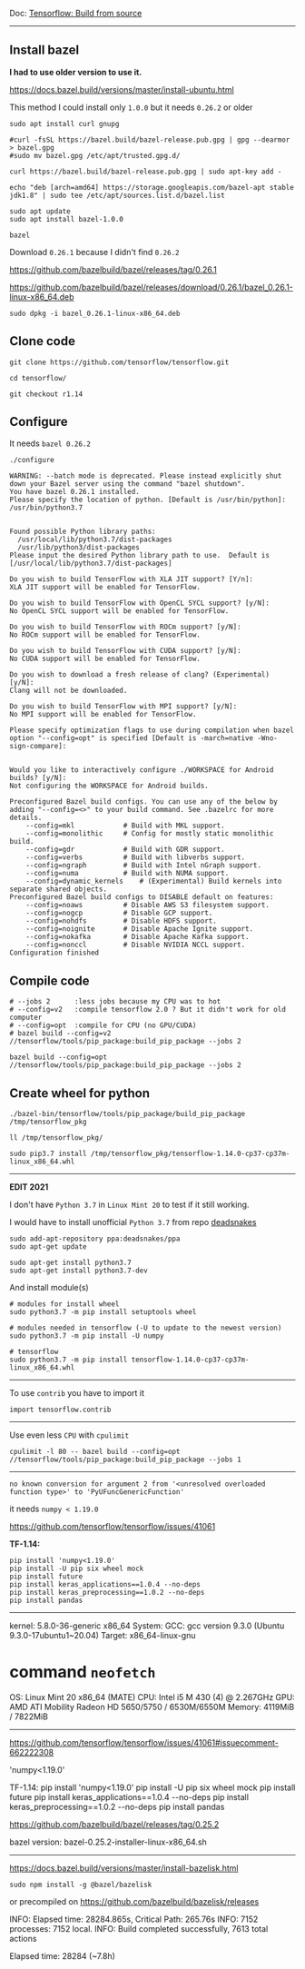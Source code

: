 
Doc: [Tensorflow: Build from source](https://www.tensorflow.org/install/source)

-------------------------------------------------------------------------------

## Install bazel 

**I had to use older version to use it.**

https://docs.bazel.build/versions/master/install-ubuntu.html


This method I could install only `1.0.0` but it needs `0.26.2` or older

```
sudo apt install curl gnupg

#curl -fsSL https://bazel.build/bazel-release.pub.gpg | gpg --dearmor > bazel.gpg
#sudo mv bazel.gpg /etc/apt/trusted.gpg.d/

curl https://bazel.build/bazel-release.pub.gpg | sudo apt-key add -

echo "deb [arch=amd64] https://storage.googleapis.com/bazel-apt stable jdk1.8" | sudo tee /etc/apt/sources.list.d/bazel.list

sudo apt update
sudo apt install bazel-1.0.0

bazel
```

Download `0.26.1` because I didn't find `0.26.2`

https://github.com/bazelbuild/bazel/releases/tag/0.26.1

https://github.com/bazelbuild/bazel/releases/download/0.26.1/bazel_0.26.1-linux-x86_64.deb

```
sudo dpkg -i bazel_0.26.1-linux-x86_64.deb
```

## Clone code 

```
git clone https://github.com/tensorflow/tensorflow.git

cd tensorflow/

git checkout r1.14
```

## Configure

It needs `bazel 0.26.2`

```
./configure
```

```
WARNING: --batch mode is deprecated. Please instead explicitly shut down your Bazel server using the command "bazel shutdown".
You have bazel 0.26.1 installed.
Please specify the location of python. [Default is /usr/bin/python]: /usr/bin/python3.7


Found possible Python library paths:
  /usr/local/lib/python3.7/dist-packages
  /usr/lib/python3/dist-packages
Please input the desired Python library path to use.  Default is [/usr/local/lib/python3.7/dist-packages]

Do you wish to build TensorFlow with XLA JIT support? [Y/n]: 
XLA JIT support will be enabled for TensorFlow.

Do you wish to build TensorFlow with OpenCL SYCL support? [y/N]: 
No OpenCL SYCL support will be enabled for TensorFlow.

Do you wish to build TensorFlow with ROCm support? [y/N]: 
No ROCm support will be enabled for TensorFlow.

Do you wish to build TensorFlow with CUDA support? [y/N]: 
No CUDA support will be enabled for TensorFlow.

Do you wish to download a fresh release of clang? (Experimental) [y/N]: 
Clang will not be downloaded.

Do you wish to build TensorFlow with MPI support? [y/N]: 
No MPI support will be enabled for TensorFlow.

Please specify optimization flags to use during compilation when bazel option "--config=opt" is specified [Default is -march=native -Wno-sign-compare]: 


Would you like to interactively configure ./WORKSPACE for Android builds? [y/N]: 
Not configuring the WORKSPACE for Android builds.

Preconfigured Bazel build configs. You can use any of the below by adding "--config=<>" to your build command. See .bazelrc for more details.
	--config=mkl         	# Build with MKL support.
	--config=monolithic  	# Config for mostly static monolithic build.
	--config=gdr         	# Build with GDR support.
	--config=verbs       	# Build with libverbs support.
	--config=ngraph      	# Build with Intel nGraph support.
	--config=numa        	# Build with NUMA support.
	--config=dynamic_kernels	# (Experimental) Build kernels into separate shared objects.
Preconfigured Bazel build configs to DISABLE default on features:
	--config=noaws       	# Disable AWS S3 filesystem support.
	--config=nogcp       	# Disable GCP support.
	--config=nohdfs      	# Disable HDFS support.
	--config=noignite    	# Disable Apache Ignite support.
	--config=nokafka     	# Disable Apache Kafka support.
	--config=nonccl      	# Disable NVIDIA NCCL support.
Configuration finished
```

## Compile code

```
# --jobs 2      :less jobs because my CPU was to hot 
# --config=v2   :compile tensorflow 2.0 ? But it didn't work for old computer
# --config=opt  :compile for CPU (no GPU/CUDA)
# bazel build --config=v2 //tensorflow/tools/pip_package:build_pip_package --jobs 2

bazel build --config=opt //tensorflow/tools/pip_package:build_pip_package --jobs 2
```

## Create wheel for python

```
./bazel-bin/tensorflow/tools/pip_package/build_pip_package /tmp/tensorflow_pkg

ll /tmp/tensorflow_pkg/

sudo pip3.7 install /tmp/tensorflow_pkg/tensorflow-1.14.0-cp37-cp37m-linux_x86_64.whl
```

---

**EDIT 2021**

I don't have `Python 3.7` in `Linux Mint 20` to test if it still working. 

I would have to install unofficial `Python 3.7` from repo [deadsnakes](https://launchpad.net/~deadsnakes/+archive/ubuntu/ppa)

```
sudo add-apt-repository ppa:deadsnakes/ppa
sudo apt-get update

sudo apt-get install python3.7
sudo apt-get install python3.7-dev
```

And install module(s)

```
# modules for install wheel
sudo python3.7 -m pip install setuptools wheel

# modules needed in tensorflow (-U to update to the newest version)
sudo python3.7 -m pip install -U numpy

# tensorflow
sudo python3.7 -m pip install tensorflow-1.14.0-cp37-cp37m-linux_x86_64.whl
```

---

To use `contrib` you have to import it

```
import tensorflow.contrib
```

---

Use even less `CPU` with `cpulimit`

```
cpulimit -l 80 -- bazel build --config=opt //tensorflow/tools/pip_package:build_pip_package --jobs 1
```

---

```
no known conversion for argument 2 from '<unresolved overloaded function type>' to 'PyUFuncGenericFunction'
```

it needs `numpy < 1.19.0`

https://github.com/tensorflow/tensorflow/issues/41061

**TF-1.14:**
```
pip install 'numpy<1.19.0'
pip install -U pip six wheel mock
pip install future
pip install keras_applications==1.0.4 --no-deps
pip install keras_preprocessing==1.0.2 --no-deps
pip install pandas
```

----


kernel: 5.8.0-36-generic x86_64
System: 
GCC: gcc version 9.3.0 (Ubuntu 9.3.0-17ubuntu1~20.04) 
Target: x86_64-linux-gnu

# command `neofetch`

OS: Linux Mint 20 x86_64  (MATE)
CPU: Intel i5 M 430 (4) @ 2.267GHz
GPU: AMD ATI Mobility Radeon HD 5650/5750 / 6530M/6550M
Memory: 4119MiB / 7822MiB

---

https://github.com/tensorflow/tensorflow/issues/41061#issuecomment-662222308

'numpy<1.19.0'

TF-1.14:
pip install 'numpy<1.19.0'
pip install -U pip six wheel mock
pip install future
pip install keras_applications==1.0.4 --no-deps
pip install keras_preprocessing==1.0.2 --no-deps
pip install pandas

https://github.com/bazelbuild/bazel/releases/tag/0.25.2

bazel version: bazel-0.25.2-installer-linux-x86_64.sh



---

https://docs.bazel.build/versions/master/install-bazelisk.html

```
sudo npm install -g @bazel/bazelisk
```

or precompiled on https://github.com/bazelbuild/bazelisk/releases



INFO: Elapsed time: 28284.865s, Critical Path: 265.76s
INFO: 7152 processes: 7152 local.
INFO: Build completed successfully, 7613 total actions

Elapsed time: 28284 (~7.8h)
